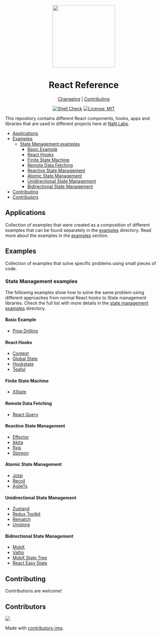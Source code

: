 <div align="center">
<p>
    <img
        style="width: 200px"
        width="200"
        src="https://avatars.githubusercontent.com/u/4426989?s=200&v=4"
    >
</p>
<h1>React Reference</h1>

[Changelog](#) |
[Contributing](./CONTRIBUTING.md)

</div>
<div align="center">

[![Shell Check][shellcheckbadge]][shellcheckurl]
[![License: MIT][licensebadge]][licenseurl]

</div>

This repository contains different React components, hooks, apps and libraries that are used in different projects
here at [NaN Labs](https://www.nanlabs.com/).

- [Applications](#applications)
- [Examples](#examples)
  - [State Management examples](#state-management-examples)
    - [Basic Example](#basic-example)
    - [React Hooks](#react-hooks)
    - [Finite State Machine](#finite-state-machine)
    - [Remote Data Fetching](#remote-data-fetching)
    - [Reactive State Management](#reactive-state-management)
    - [Atomic State Management](#atomic-state-management)
    - [Unidirectional State Management](#unidirectional-state-management)
    - [Bidirectional State Management](#bidirectional-state-management)
- [Contributing](#contributing)
- [Contributors](#contributors)

## Applications

Collection of examples that were created as a composition of different examples that
can be found separately in the [examples](./examples/) directory.
Read more about the examples in the [examples](#examples) section.

## Examples

Collection of examples that solve specific problems using small pieces of code.

### State Management examples

The following examples show how to solve the same problem using different approaches from
normal React hooks to State management libraries. Check the full list with more details in the [state management examples](./examples/state-management/) directory.

#### Basic Example

- [Prop Drilling](./examples/state-management/examples/hooks-prop-drilling/)

#### React Hooks

- [Context](./examples/state-management/examples/hooks-context/)
- [Global State](./examples/state-management/examples/hooks-global-state/)
- [Hookstate](./examples/state-management/examples/hooks-hookstate/)
- [Teaful](./examples/state-management/examples/hooks-teaful/)

#### Finite State Machine

- [XState](./examples/state-management/examples/fsm-xstate/)

#### Remote Data Fetching

- [React Query](./examples/state-management/examples/api-react-query/)

#### Reactive State Management

- [Effector](./examples/state-management/examples/reactive-effector/)
- [Akita](./examples/state-management/examples/reactive-akita/)
- [Rxjs](./examples/state-management/examples/reactive-rxjs/)
- [Storeon](./examples/state-management/examples/reactive-storeon/)

#### Atomic State Management

- [Jotai](./examples/state-management/examples/atomic-jotai/)
- [Recoil](./examples/state-management/examples/atomic-recoil/)
- [AgileTs](./examples/state-management/examples/atomic-agilets/)

#### Unidirectional State Management

- [Zustand](./examples/state-management/examples/unidirectional-zustand/)
- [Redux Toolkit](./examples/state-management/examples/unidirectional-redux-toolkit/)
- [Rematch](./examples/state-management/examples/unidirectional-rematch/)
- [Unistore](./examples/state-management/examples/unidirectional-unistore/)

#### Bidirectional State Management

- [MobX](./examples/state-management/examples/bidirectional-mobx/)
- [Valtio](./examples/state-management/examples/bidirectional-valtio/)
- [MobX State Tree](./examples/state-management/examples/bidirectional-mobx-state-tree/)
- [React Easy State](./examples/state-management/examples/bidirectional-easy-state/)

## Contributing

Contributions are welcome!

## Contributors

<a href="https://github.com/nanlabs/nancy-react-toolkit/contributors">
  <img src="https://contrib.rocks/image?repo=nanlabs/nancy-react-toolkit"/>
</a>

Made with [contributors-img](https://contrib.rocks).

[shellcheckbadge]: https://github.com/nanlabs/nancy-react-toolkit/actions/workflows/shellcheck.yml/badge.svg
[licensebadge]: https://img.shields.io/badge/License-MIT-blue.svg
[shellcheckurl]: https://github.com/nanlabs/nancy-react-toolkit/actions/workflows/shellcheck.yml
[licenseurl]: https://github.com/nanlabs/nancy-react-toolkit/blob/main/LICENSE

